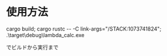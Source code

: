 # 使用方法

cargo build; cargo rustc -- -C link-args="/STACK:1073741824"; .\target\debug\lambda_calc.exe

でビルドから実行まで
